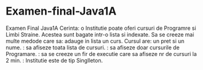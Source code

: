 # Examen-final-Java1A
 Examen Final Java1A
 Cerinta: o Institutie poate oferi cursuri de Programre si Limbi Straine. Acestea sunt bagate intr-o lista si indexate.
 Sa se creeze mai multe medode care sa: adauge in lista un curs. Cursul are: un pret si un nume.
                                      : sa afiseze toata lista de cursuri.
                                      : sa afiseze doar cursurile de Programare.
                                      : sa se creeze un fir de executie care sa afiseze nr de cursuri la 2 min.
                                      : Institutie este de tip Singlleton.
